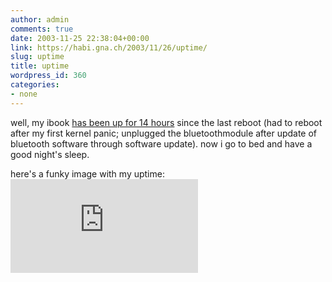 ```yaml
---
author: admin
comments: true
date: 2003-11-25 22:38:04+00:00
link: https://habi.gna.ch/2003/11/26/uptime/
slug: uptime
title: uptime
wordpress_id: 360
categories:
- none
---
```


well, my ibook [has been up for 14 hours](http://uptimes.hostingwired.com/account.php?op=details&hid=8399) since the last reboot (had to reboot after my first kernel panic; unplugged the bluetoothmodule after update of bluetooth software through software update). 
now i go to bed and have a good night's sleep.

here's a funky image with my uptime:![](http://uptimes.hostingwired.com/remote.php?hostid=8399&bgcolor=000000&color=ffffff)
